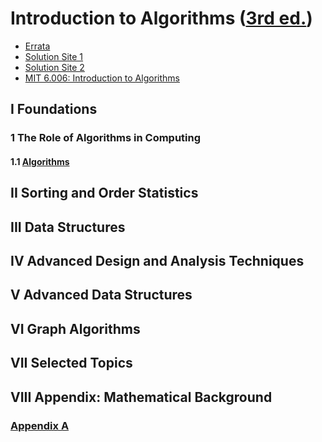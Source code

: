 # Introduction to Algorithms ([3rd ed.](https://www.amazon.com/Introduction-Algorithms-3rd-MIT-Press/dp/0262033844/ref=sr_1_1?crid=2CIUVZ6HO670R&keywords=introduction+to+algorithms&qid=1644228924&s=books&sprefix=introducti%2Cstripbooks%2C343&sr=1-1))
- [Errata](https://www.cs.dartmouth.edu/~thc/clrs-bugs/bugs-3e.php)
- [Solution Site 1](https://sites.math.rutgers.edu/~ajl213/CLRS/CLRS.html)
- [Solution Site 2](https://walkccc.me/CLRS/)
- [MIT 6.006: Introduction to Algorithms](https://ocw.mit.edu/courses/electrical-engineering-and-computer-science/6-006-introduction-to-algorithms-spring-2020/index.htm)



## I Foundations
### 1 The Role of Algorithms in Computing
#### 1.1 [Algorithms](./ch01/ch01-01.md)

## II Sorting and Order Statistics

## III Data Structures

## IV Advanced Design and Analysis Techniques

## V Advanced Data Structures

## VI Graph Algorithms

## VII Selected Topics


## VIII Appendix: Mathematical Background
### [Appendix A](./app/ch-a.md)


